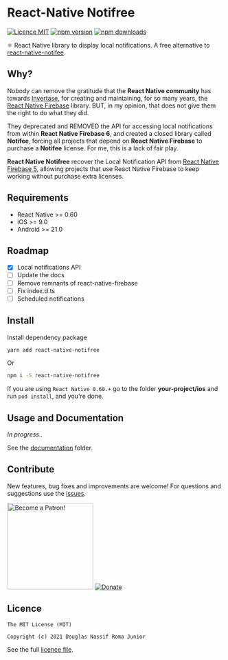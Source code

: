 # React-Native Notifree

[![Licence MIT](https://img.shields.io/badge/licence-MIT-blue.svg)](https://github.com/douglasjunior/react-native-notifree/blob/master/LICENSE)
[![npm version](https://img.shields.io/npm/v/react-native-notifree.svg)](https://www.npmjs.com/package/react-native-notifree)
[![npm downloads](https://img.shields.io/npm/dt/react-native-notifree.svg)](#install-with-react-native-link)

⚛ React Native library to display local notifications. A free alternative to [react-native-notifee](https://github.com/notifee/react-native-notifee).

## Why?

Nobody can remove the gratitude that the **React Native community** has towards [Invertase](https://github.com/invertase), for creating and maintaining, for so many years, the [React Native Firebase](https://github.com/invertase/react-native-firebase) library. BUT, in my opinion, that does not give them the right to do what they did.

They deprecated and REMOVED the API for accessing local notifications from within **React Native Firebase 6**, and created a closed library called **Notifee**, forcing all projects that depend on **React Native Firebase** to purchase a **Notifee** license. For me, this is a lack of fair play. 

**React Native Notifree** recover the Local Notification API from [React Native Firebase 5](https://github.com/douglasjunior/react-native-notifree/tree/react-native-firebase-5), allowing projects that use React Native Firebase to keep working without purchase extra licenses. 

## Requirements

- React Native >= 0.60
- iOS >= 9.0
- Android >= 21.0

## Roadmap

- [x] Local notifications API
- [ ] Update the docs
- [ ] Remove remnants of react-native-firebase 
- [ ] Fix index.d.ts
- [ ] Scheduled notifications

## Install

Install dependency package
```bash
yarn add react-native-notifree
```
Or
```bash
npm i -S react-native-notifree
```

If you are using `React Native 0.60.+` go to the folder **your-project/ios** and run `pod install`, and you're done. 

## Usage and Documentation

*In progress..*

See the [documentation](https://github.com/douglasjunior/react-native-notifree/tree/master/docs) folder. 

## Contribute

New features, bug fixes and improvements are welcome! For questions and suggestions use the [issues](https://github.com/douglasjunior/react-native-notifree/issues).

<a href="https://www.patreon.com/douglasjunior"><img src="http://i.imgur.com/xEO164Z.png" alt="Become a Patron!" width="200" /></a>
[![Donate](https://www.paypalobjects.com/en_US/i/btn/btn_donateCC_LG.gif)](https://paypal.me/douglasnassif)

## Licence

```
The MIT License (MIT)

Copyright (c) 2021 Douglas Nassif Roma Junior
```

See the full [licence file](https://github.com/douglasjunior/react-native-notifree/blob/master/LICENSE).
